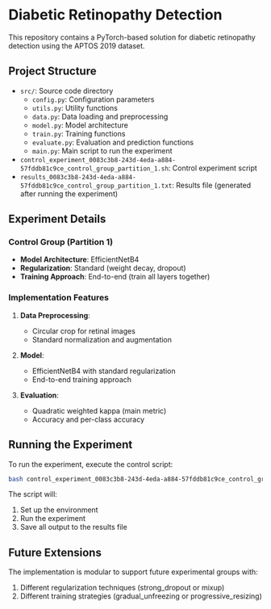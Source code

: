 # Diabetic Retinopathy Detection

This repository contains a PyTorch-based solution for diabetic retinopathy detection using the APTOS 2019 dataset.

## Project Structure

- `src/`: Source code directory
  - `config.py`: Configuration parameters
  - `utils.py`: Utility functions
  - `data.py`: Data loading and preprocessing
  - `model.py`: Model architecture
  - `train.py`: Training functions
  - `evaluate.py`: Evaluation and prediction functions
  - `main.py`: Main script to run the experiment
- `control_experiment_0083c3b8-243d-4eda-a884-57fddb81c9ce_control_group_partition_1.sh`: Control experiment script
- `results_0083c3b8-243d-4eda-a884-57fddb81c9ce_control_group_partition_1.txt`: Results file (generated after running the experiment)

## Experiment Details

### Control Group (Partition 1)

- **Model Architecture**: EfficientNetB4
- **Regularization**: Standard (weight decay, dropout)
- **Training Approach**: End-to-end (train all layers together)

### Implementation Features

1. **Data Preprocessing**:
   - Circular crop for retinal images
   - Standard normalization and augmentation

2. **Model**:
   - EfficientNetB4 with standard regularization
   - End-to-end training approach

3. **Evaluation**:
   - Quadratic weighted kappa (main metric)
   - Accuracy and per-class accuracy

## Running the Experiment

To run the experiment, execute the control script:

```bash
bash control_experiment_0083c3b8-243d-4eda-a884-57fddb81c9ce_control_group_partition_1.sh
```

The script will:
1. Set up the environment
2. Run the experiment
3. Save all output to the results file

## Future Extensions

The implementation is modular to support future experimental groups with:
1. Different regularization techniques (strong_dropout or mixup)
2. Different training strategies (gradual_unfreezing or progressive_resizing)